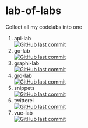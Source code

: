 # lab-of-labs
Collect all my codelabs into one


1. api-lab  
[![GitHub last commit](https://img.shields.io/github/last-commit/CodeFreezr/api-lab.svg)](https://github.com/CodeFreezr/api-lab)
1. go-lab  
[![GitHub last commit](https://img.shields.io/github/last-commit/CodeFreezr/go-lab.svg)](https://github.com/CodeFreezr/go-lab)
1. graphi-lab  
[![GitHub last commit](https://img.shields.io/github/last-commit/CodeFreezr/graphi-lab.svg)](https://github.com/CodeFreezr/graphi-lab)
1. gro-lab  
[![GitHub last commit](https://img.shields.io/github/last-commit/CodeFreezr/gro-lab.svg)](https://github.com/CodeFreezr/gro-lab)
1. snippets  
[![GitHub last commit](https://img.shields.io/github/last-commit/CodeFreezr/snippets.svg)](https://github.com/CodeFreezr/snippets)
1. twitterei  
[![GitHub last commit](https://img.shields.io/github/last-commit/CodeFreezr/twitterei.svg)](https://github.com/CodeFreezr/twitterei)
1. vue-lab  
[![GitHub last commit](https://img.shields.io/github/last-commit/CodeFreezr/vue-lab.svg)](https://github.com/CodeFreezr/vue-lab)
